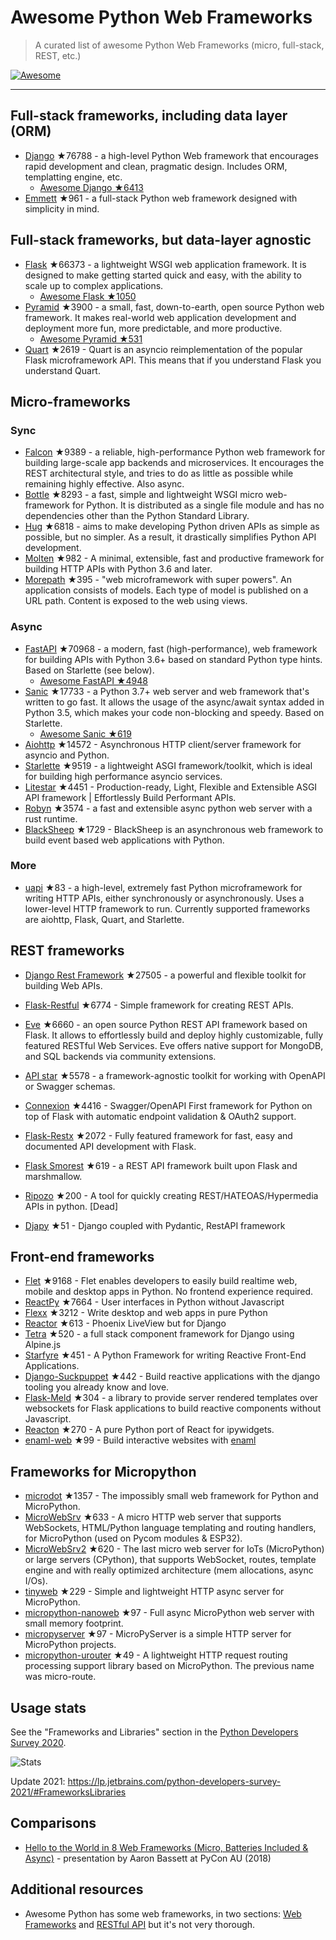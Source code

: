 # Awesome Python Web Frameworks


> A curated list of awesome Python Web Frameworks (micro, full-stack, REST, etc.)


[![Awesome](https://awesome.re/badge.svg)](https://awesome.re)

---

## Full-stack frameworks, including data layer (ORM)


- [Django](https://github.com/django/django) ★76788 - a high-level Python Web framework that encourages rapid development and clean, pragmatic design. Includes ORM, templatting engine, etc.
  - [Awesome Django ★6413](https://github.com/wsvincent/awesome-django)
- [Emmett](https://github.com/emmett-framework/emmett) ★961 - a full-stack Python web framework designed with simplicity in mind.

## Full-stack frameworks, but data-layer agnostic

- [Flask](https://github.com/pallets/flask) ★66373 - a lightweight WSGI web application framework. It is designed to make getting started quick and easy, with the ability to scale up to complex applications.
  - [Awesome Flask ★1050](https://github.com/mjhea0/awesome-flask)
- [Pyramid](https://github.com/Pylons/pyramid) ★3900 - a small, fast, down-to-earth, open source Python web framework. It makes real-world web application development and deployment more fun, more predictable, and more productive.
  - [Awesome Pyramid ★531](https://github.com/uralbash/awesome-pyramid)
- [Quart](https://github.com/pallets/quart) ★2619 - Quart is an asyncio reimplementation of the popular Flask microframework API. This means that if you understand Flask you understand Quart.

## Micro-frameworks

### Sync

- [Falcon](https://github.com/falconry/falcon) ★9389 - a reliable, high-performance Python web framework for building large-scale app backends and microservices. It encourages the REST architectural style, and tries to do as little as possible while remaining highly effective. Also async.
- [Bottle](https://github.com/bottlepy/bottle) ★8293 - a fast, simple and lightweight WSGI micro web-framework for Python. It is distributed as a single file module and has no dependencies other than the Python Standard Library.
- [Hug](https://github.com/hugapi/hug) ★6818 - aims to make developing Python driven APIs as simple as possible, but no simpler. As a result, it drastically simplifies Python API development.
- [Molten](https://github.com/Bogdanp/molten) ★982 - A minimal, extensible, fast and productive framework for building HTTP APIs with Python 3.6 and later.
- [Morepath](https://github.com/morepath/morepath) ★395 - "web microframework with super powers". An application consists of models. Each type of model is published on a URL path. Content is exposed to the web using views.


### Async

- [FastAPI](https://github.com/tiangolo/fastapi) ★70968 - a modern, fast (high-performance), web framework for building APIs with Python 3.6+ based on standard Python type hints. Based on Starlette (see below).
  - [Awesome FastAPI ★4948](https://github.com/mjhea0/awesome-fastapi)
- [Sanic](https://github.com/sanic-org/sanic) ★17733 - a Python 3.7+ web server and web framework that's written to go fast. It allows the usage of the async/await syntax added in Python 3.5, which makes your code non-blocking and speedy. Based on Starlette.
  - [Awesome Sanic ★619](https://github.com/mekicha/awesome-sanic)
- [Aiohttp](https://github.com/aio-libs/aiohttp) ★14572 - Asynchronous HTTP client/server framework for asyncio and Python.
- [Starlette](https://github.com/encode/starlette) ★9519 - a lightweight ASGI framework/toolkit, which is ideal for building high performance asyncio services.
- [Litestar](https://github.com/litestar-org/litestar) ★4451 - Production-ready, Light, Flexible and Extensible ASGI API framework | Effortlessly Build Performant APIs.
- [Robyn](https://github.com/sansyrox/robyn) ★3574 - a fast and extensible async python web server with a rust runtime.
- [BlackSheep](https://github.com/Neoteroi/BlackSheep) ★1729 - BlackSheep is an asynchronous web framework to build event based web applications with Python.


### More

- [uapi](https://github.com/Tinche/uapi) ★83 - a high-level, extremely fast Python microframework for writing HTTP APIs, either synchronously or asynchronously. Uses a lower-level HTTP framework to run. Currently supported frameworks are aiohttp, Flask, Quart, and Starlette.


## REST frameworks

- [Django Rest Framework](https://github.com/encode/django-rest-framework) ★27505 - a powerful and flexible toolkit for building Web APIs.
- [Flask-Restful](https://github.com/flask-restful/flask-restful) ★6774 - Simple framework for creating REST APIs.
- [Eve](https://github.com/pyeve/eve) ★6660 - an open source Python REST API framework based on Flask. It allows to effortlessly build and deploy highly customizable, fully featured RESTful Web Services. Eve offers native support for MongoDB, and SQL backends via community extensions.
- [API star](https://github.com/encode/apistar) ★5578 - a framework-agnostic toolkit for working with OpenAPI or Swagger schemas.
- [Connexion](https://github.com/zalando/connexion) ★4416 - Swagger/OpenAPI First framework for Python on top of Flask with automatic endpoint validation & OAuth2 support.
- [Flask-Restx](https://github.com/python-restx/flask-restx) ★2072 - Fully featured framework for fast, easy and documented API development with Flask.
- [Flask Smorest](https://github.com/marshmallow-code/flask-smorest) ★619 - a REST API framework built upon Flask and marshmallow.

- [Ripozo](https://github.com/vertical-knowledge/ripozo) ★200 -  A tool for quickly creating REST/HATEOAS/Hypermedia APIs in python. [Dead]
- [Djapy](https://github.com/Bishwas-py/djapy/) ★51 - Django coupled with Pydantic, RestAPI framework 

## Front-end frameworks

- [Flet](https://github.com/flet-dev/flet) ★9168 - Flet enables developers to easily build realtime web, mobile and desktop apps in Python. No frontend experience required.
- [ReactPy](https://github.com/reactive-python/reactpy) ★7664 - User interfaces in Python without Javascript
- [Flexx](https://github.com/flexxui/flexx) ★3212 -  Write desktop and web apps in pure Python
- [Reactor](https://github.com/edelvalle/reactor) ★613 -  Phoenix LiveView but for Django
- [Tetra](https://github.com/samwillis/tetra) ★520 - a full stack component framework for Django using Alpine.js
- [Starfyre](https://github.com/sansyrox/starfyre) ★451 - A Python Framework for writing Reactive Front-End Applications.
- [Django-Suckpuppet](https://github.com/jonathan-s/django-sockpuppet) ★442 - Build reactive applications with the django tooling you already know and love.
- [Flask-Meld](https://github.com/mikeabrahamsen/Flask-Meld) ★304 - a library to provide server rendered templates over websockets for Flask applications to build reactive components without Javascript.
- [Reacton](https://github.com/widgetti/reacton) ★270 - A pure Python port of React for ipywidgets.
- [enaml-web](https://github.com/codelv/enaml-web) ★99 - Build interactive websites with [enaml](https://github.com/nucleic/enaml)

## Frameworks for Micropython

- [microdot](https://github.com/miguelgrinberg/microdot) ★1357 - The impossibly small web framework for Python and MicroPython.
- [MicroWebSrv](https://github.com/jczic/MicroWebSrv) ★633 - A micro HTTP web server that supports WebSockets, HTML/Python language templating and routing handlers, for MicroPython (used on Pycom modules & ESP32).
- [MicroWebSrv2](https://github.com/jczic/MicroWebSrv2) ★620 - The last micro web server for IoTs (MicroPython) or large servers (CPython), that supports WebSocket, routes, template engine and with really optimized architecture (mem allocations, async I/Os).
- [tinyweb](https://github.com/belyalov/tinyweb) ★229 - Simple and lightweight HTTP async server for MicroPython.
- [micropython-nanoweb](https://github.com/hugokernel/micropython-nanoweb) ★97 - Full async MicroPython web server with small memory footprint.
- [micropyserver](https://github.com/troublegum/micropyserver) ★97 - MicroPyServer is a simple HTTP server for MicroPython projects.
- [micropython-urouter](https://github.com/whales-chen/micropython-urouter) ★49 - A lightweight HTTP request routing processing support library based on MicroPython. The previous name was micro-route.


## Usage stats

See the "Frameworks and Libraries" section in the [Python Developers Survey 2020](https://www.jetbrains.com/lp/python-developers-survey-2020/).


![Stats](https://raw.githubusercontent.com/sfermigier/awesome-python-web-frameworks/main/python-web-frameworks-usage.png)

Update 2021: <https://lp.jetbrains.com/python-developers-survey-2021/#FrameworksLibraries>


## Comparisons

- [Hello to the World in 8 Web Frameworks (Micro, Batteries Included & Async)](https://noti.st/aaronbassett/lK9Ah7/hello-to-the-world-in-8-web-frameworks-micro-batteries-included-async) - presentation by Aaron Bassett at PyCon AU (2018)


## Additional resources

- Awesome Python has some web frameworks, in two sections: [Web Frameworks](https://github.com/vinta/awesome-python#web-frameworks) and [RESTful API](https://github.com/vinta/awesome-python#restful-api) but it's not very thorough.
